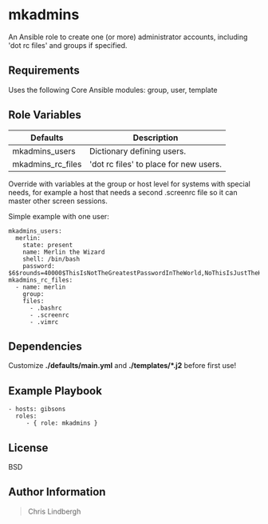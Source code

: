 mkadmins
=========

An Ansible role to create one (or more) administrator accounts, including 'dot rc files' and groups if specified.

Requirements
------------

Uses the following Core Ansible modules:
group, user, template

Role Variables
--------------

| Defaults   | Description |
| ---------- | ----------- |
| mkadmins_users |  Dictionary defining users. |
| mkadmins_rc_files | 'dot rc files' to place for new users. |

Override with variables at the group or host level for systems with special needs, for example a host that needs a second .screenrc file so it can master other screen sessions.

Simple example with one user:

    mkadmins_users:
      merlin:
        state: present
        name: Merlin the Wizard
        shell: /bin/bash
        password: $6$rounds=40000$ThisIsNotTheGreatestPasswordInTheWorld,NoThisIsJustTheHash
    mkadmins_rc_files:
      - name: merlin
        group:
        files:
          - .bashrc
          - .screenrc
          - .vimrc

Dependencies
------------

Customize **./defaults/main.yml** and **./templates/*.j2** before first use!

Example Playbook
----------------

    - hosts: gibsons
      roles:
         - { role: mkadmins }

License
-------

BSD

Author Information
------------------

> Chris Lindbergh
